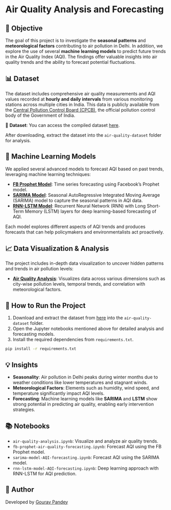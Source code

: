 # Air Quality Analysis and Forecasting

## 🌟 Objective
The goal of this project is to investigate the **seasonal patterns** and **meteorological factors** contributing to air pollution in Delhi. In addition, we explore the use of several **machine learning models** to predict future trends in the Air Quality Index (AQI). The findings offer valuable insights into air quality trends and the ability to forecast potential fluctuations.

## 📊 Dataset
The dataset includes comprehensive air quality measurements and AQI values recorded at **hourly and daily intervals** from various monitoring stations across multiple cities in India. This data is publicly available from the [Central Pollution Control Board (CPCB)](https://cpcb.nic.in/), the official pollution control body of the Government of India.

🔗 **Dataset**: You can access the compiled dataset [here](https://www.kaggle.com/rohanrao/air-quality-data-in-india).

After downloading, extract the dataset into the `air-quality-dataset` folder for analysis.

## 🧠 Machine Learning Models
We applied several advanced models to forecast AQI based on past trends, leveraging machine learning techniques:

- **[FB Prophet Model](notebooks/fb-prophet-air-quality-forecasting.ipynb)**: Time series forecasting using Facebook’s Prophet model.
- **[SARIMA Model](notebooks/sarima-model-AQI-forecasting.ipynb)**: Seasonal AutoRegressive Integrated Moving Average (SARIMA) model to capture the seasonal patterns in AQI data.
- **[RNN-LSTM Model](notebooks/rnn-lstm-model-AQI-forecasting.ipynb)**: Recurrent Neural Network (RNN) with Long Short-Term Memory (LSTM) layers for deep learning-based forecasting of AQI.

Each model explores different aspects of AQI trends and produces forecasts that can help policymakers and environmentalists act proactively.

## 📈 Data Visualization & Analysis
The project includes in-depth data visualization to uncover hidden patterns and trends in air pollution levels:

- **[Air Quality Analysis](notebooks/air-quality-analysis.ipynb)**: Visualizes data across various dimensions such as city-wise pollution levels, temporal trends, and correlation with meteorological factors.

## 🔧 How to Run the Project
1. Download and extract the dataset from [here](https://www.kaggle.com/rohanrao/air-quality-data-in-india) into the `air-quality-dataset` folder.
2. Open the Jupyter notebooks mentioned above for detailed analysis and forecasting models.
3. Install the required dependencies from `requirements.txt`.

```bash
pip install -r requirements.txt
```

## 💡 Insights
- **Seasonality**: Air pollution in Delhi peaks during winter months due to weather conditions like lower temperatures and stagnant winds.
- **Meteorological Factors**: Elements such as humidity, wind speed, and temperature significantly impact AQI levels.
- **Forecasting**: Machine learning models like **SARIMA** and **LSTM** show strong potential in predicting air quality, enabling early intervention strategies.

## 📚 Notebooks
- `air-quality-analysis.ipynb`: Visualize and analyze air quality trends.
- `fb-prophet-air-quality-forecasting.ipynb`: Forecast AQI using the FB Prophet model.
- `sarima-model-AQI-forecasting.ipynb`: Forecast AQI using the SARIMA model.
- `rnn-lstm-model-AQI-forecasting.ipynb`: Deep learning approach with RNN-LSTM for AQI prediction.

## 👥 Author
Developed by [Gourav Pandey](https://www.linkedin.com/in/gouravpandey09/) 

